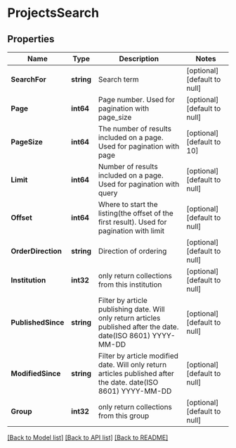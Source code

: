 # ProjectsSearch

## Properties
Name | Type | Description | Notes
------------ | ------------- | ------------- | -------------
**SearchFor** | **string** | Search term | [optional] [default to null]
**Page** | **int64** | Page number. Used for pagination with page_size | [optional] [default to null]
**PageSize** | **int64** | The number of results included on a page. Used for pagination with page | [optional] [default to 10]
**Limit** | **int64** | Number of results included on a page. Used for pagination with query | [optional] [default to null]
**Offset** | **int64** | Where to start the listing(the offset of the first result). Used for pagination with limit | [optional] [default to null]
**OrderDirection** | **string** | Direction of ordering | [optional] [default to null]
**Institution** | **int32** | only return collections from this institution | [optional] [default to null]
**PublishedSince** | **string** | Filter by article publishing date. Will only return articles published after the date. date(ISO 8601) YYYY-MM-DD | [optional] [default to null]
**ModifiedSince** | **string** | Filter by article modified date. Will only return articles published after the date. date(ISO 8601) YYYY-MM-DD | [optional] [default to null]
**Group** | **int32** | only return collections from this group | [optional] [default to null]

[[Back to Model list]](../README.md#documentation-for-models) [[Back to API list]](../README.md#documentation-for-api-endpoints) [[Back to README]](../README.md)



